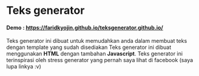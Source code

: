 # Teks generator

#### Demo : https://faridkyojin.github.io/teksgenerator.github.io/

Teks generator ini dibuat untuk memudahkan anda dalam membuat teks dengan template yang sudah disediakan
Teks generator ini dibuat menggunakan <b>HTML</b> dengan tambahan <b>Javascript</b>.
Teks generator ini terinspirasi oleh stress generator yang pernah saya lihat di facebook (saya lupa linkya :v)
